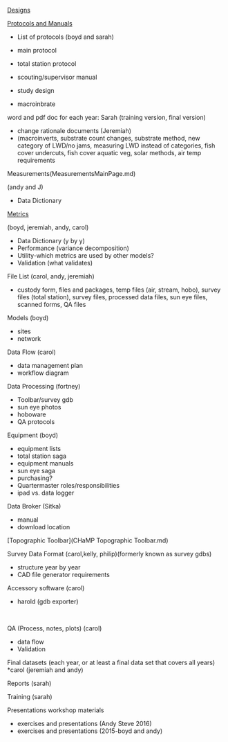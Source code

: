 

[Designs](Designs.md)

[Protocols and Manuals](ProtocolMainPage.md)

- List of protocols (boyd and sarah)  

- main protocol  
- total station protocol  
- scouting/supervisor manual  
- study design  
- macroinbrate  

word and pdf doc for each year: Sarah (training version, final version)

- change rationale documents (Jeremiah)
- (macroinverts, substrate count changes, substrate method, new category of LWD/no jams, measuring LWD instead of categories, fish cover undercuts, fish cover aquatic veg, solar methods, air temp requirements 

Measurements(MeasurementsMainPage.md)

(andy and J)

- Data Dictionary 

[Metrics](MetricsMainPage.md) 

(boyd, jeremiah, andy, carol)

- Data Dictionary (y by y)
- Performance (variance decomposition)
- Utility-which metrics are used by other models? 
- Validation (what validates)

File List (carol, andy, jeremiah)

- custody form, files and packages, temp files (air, stream, hobo), survey files (total station), survey files, processed data files, sun eye files, scanned forms, QA files

Models (boyd)

- sites
- network

Data Flow (carol)

- data management plan
- workflow diagram

Data Processing (fortney)

- Toolbar/survey gdb
- sun eye photos
- hoboware
- QA protocols

Equipment (boyd)

- equipment lists 
- total station saga
- equipment manuals
- sun eye saga
- purchasing?
- Quartermaster roles/responsibilities
- ipad vs. data logger

Data Broker (Sitka)

- manual
- download location

[Topographic Toolbar](CHaMP Topographic Toolbar.md)


Survey Data Format (carol,kelly, philip)(formerly known as survey gdbs)

- structure year by year
- CAD file generator requirements

Accessory software (carol)

- harold (gdb exporter)

  ​

QA (Process, notes, plots) (carol)

- data flow
- Validation

Final datasets (each year, or at least a final data set that covers all years)
*carol (jeremiah and andy)

Reports (sarah)

Training (sarah)

Presentations
workshop materials 

- exercises and presentations (Andy Steve 2016) 
- exercises and presentations (2015-boyd and andy)
